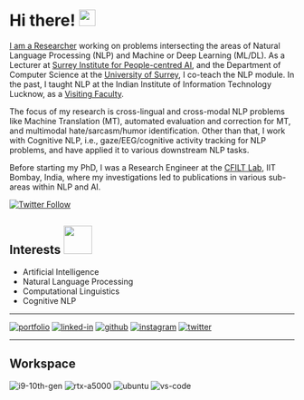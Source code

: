 # Hi there! <img src="https://media.giphy.com/media/hvRJCLFzcasrR4ia7z/giphy.gif" width="29px">


[I am a Researcher](https://dipteshkanojia.github.io) working on problems intersecting the areas of Natural Language Processing (NLP) and Machine or Deep Learning (ML/DL). As a Lecturer at [Surrey Institute for People-centred AI](https://www.surrey.ac.uk/artificial-intelligence), and the Department of Computer Science at the [University of Surrey](https://www.surrey.ac.uk), I co-teach the NLP module. In the past, I taught NLP at the Indian Institute of Information Technology Lucknow, as a [Visiting Faculty](https://iiitl.ac.in/index.php/personnel/dr-diptesh-kanojia/).

The focus of my research is cross-lingual and cross-modal NLP problems like Machine Translation (MT), automated evaluation and correction for MT, and multimodal hate/sarcasm/humor identification. Other than that, I work with Cognitive NLP, i.e., gaze/EEG/cognitive activity tracking for NLP problems, and have applied it to various downstream NLP tasks. 

Before starting my PhD, I was a Research Engineer at the [CFILT Lab](https://www.cfilt.iitb.ac.in), IIT Bombay, India, where my investigations led to publications in various sub-areas within NLP and AI.
<br />

[![Twitter Follow](https://img.shields.io/twitter/follow/diptesh?color=1DA1F2&logo=twitter&style=for-the-badge&logoColor=white)](https://twitter.com/diptesh)
## Interests <img src="https://media.giphy.com/media/mGcNjsfWAjY5AEZNw6/giphy.gif" width="50px" height="50px">
- Artificial Intelligence
- Natural Language Processing
- Computational Linguistics
- Cognitive NLP

<hr />

[![portfolio](https://img.shields.io/badge/Portfolio-323330?style=for-the-badge&logo=Microsoft-Edge&logoColor=white)](https://dipteshkanojia.github.io/)
[![linked-in](https://img.shields.io/badge/Linked_In-323330?style=for-the-badge&logo=LinkedIn&logoColor=white)](https://www.linkedin.com/in/dipteshkanojia/)
[![github](https://img.shields.io/badge/GitHub-323330?style=for-the-badge&logo=GitHub&logoColor=white)](https://github.com/dipteshkanojia)
[![instagram](https://img.shields.io/badge/Instagram-323330?style=for-the-badge&logo=instagram&logoColor=white)](https://www.instagram.com/dipteshkanojia/)
[![twitter](https://img.shields.io/badge/Twitter-323330?style=for-the-badge&logo=twitter&logoColor=white)](https://www.twitter.com/diptesh/)
<hr />

## Workspace

![i9-10th-gen](https://img.shields.io/badge/Intel-Core_i9_10th-323330?style=for-the-badge&logo=intel&logoColor=white)
![rtx-a5000](https://img.shields.io/badge/NVIDIA-2_*_RTX_A5000-323330?style=for-the-badge&logo=nvidia&logoColor=white)
![ubuntu](https://img.shields.io/badge/ubuntu_20.04-323330?style=for-the-badge&logo=ubuntu&logoColor=white)
![vs-code](https://img.shields.io/badge/VS_Code-323330?style=for-the-badge&logo=Visual-Studio-Code&logoColor=white)

<!-- ## Links

[![portfolio](https://img.shields.io/badge/Portfolio-323330?style=for-the-badge&logo=Microsoft-Edge&logoColor=white)](https://dipteshkanojia.github.io/)
[![linked-in](https://img.shields.io/badge/Linked_In-323330?style=for-the-badge&logo=LinkedIn&logoColor=white)](https://www.linkedin.com/in/dipteshkanojia/)
[![github](https://img.shields.io/badge/GitHub-323330?style=for-the-badge&logo=GitHub&logoColor=white)](https://github.com/dipteshkanojia)
[![instagram](https://img.shields.io/badge/Instagram-323330?style=for-the-badge&logo=instagram&logoColor=white)](https://www.instagram.com/dipteshkanojia/)
[![twitter](https://img.shields.io/badge/Twitter-323330?style=for-the-badge&logo=twitter&logoColor=white)](https://www.twitter.com/diptesh/) -->

<!--
**dipteshkanojia/dipteshkanojia** is a ✨ _special_ ✨ repository because its `README.md` (this file) appears on your GitHub profile.

Here are some ideas to get you started:

- 🔭 I’m currently working on ...
- 🌱 I’m currently learning ...
- 👯 I’m looking to collaborate on ...
- 🤔 I’m looking for help with ...
- 💬 Ask me about ...
- 📫 How to reach me: ...
- 😄 Pronouns: ...
- ⚡ Fun fact: ...

##  Skills

### Languages

![python](https://img.shields.io/badge/Python-323330?style=for-the-badge&logo=python&logoColor=white)
![java](https://img.shields.io/badge/Java-323330?style=for-the-badge&logo=java&logoColor=white)
![C++](https://img.shields.io/badge/c++-323330.svg?style=for-the-badge&logo=c%2B%2B&logoColor=white)
![php](https://img.shields.io/badge/PHP-323330?style=for-the-badge&logo=php&logoColor=white)
![javascript](https://img.shields.io/badge/JavaScript-323330?style=for-the-badge&logo=javascript&logoColor=F7DF1E)
![android](https://img.shields.io/badge/Android-323330?style=for-the-badge&logo=android&logoColor=white)

### Front-End Development

![material-ui](https://img.shields.io/badge/Material_UI-323330?style=for-the-badge&logo=mui&logoColor=white)
![html](https://img.shields.io/badge/HTML5-323330?style=for-the-badge&logo=html5&logoColor=white)
![css](https://img.shields.io/badge/CSS3-323330?style=for-the-badge&logo=css3&logoColor=white)
![bootstrap](https://img.shields.io/badge/Bootstrap-323330?style=for-the-badge&logo=bootstrap&logoColor=white)
![jquery](https://img.shields.io/badge/jQuery-323330?style=for-the-badge&logo=jquery&logoColor=white)

### Cross Platform Development

![flutter](https://img.shields.io/badge/Flutter-323330?style=for-the-badge&logo=flutter&logoColor=white)

### Design Tools

![Adobe Photoshop](https://img.shields.io/badge/adobe%20photoshop-323330.svg?style=for-the-badge&logo=adobe%20photoshop&logoColor=white)

-->
